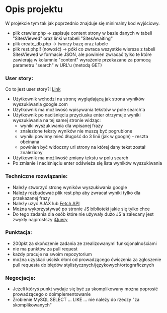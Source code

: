 # Opis projektu #

W projekcie tym tak jak poprzednio znajduje się minimalny kod wyjściowy.
- plik crawler.php -> zapisuje content strony w bazie danych w tabeli "SitesViewed" oraz linki w tabeli "SitesAwaiting"
- plik create_db.php -> tworzy bazę oraz tabele
- plik rest.php!! (nowość) -> póki co zwraca wszystkie wiersze z tabeli SitesViewed w formacie JSON, ale powinien zwracać tylko te które zawierają w kolumnie "content" wyrażenie przekazane za pomocą parametru "search" w URL'u (metodą GET)

### User story: ###

Co to jest user story?! [Link](https://en.wikipedia.org/wiki/User_story)

- Użytkownik wchodzi na stronę wyglądającą jak strona wyników wyszukiwania google.com
- Użytkownik ma możliwość wpisywania tekstów w pole search'a
- Użytkownik po naciśnięciu przyciusku enter otrzymuje wyniki wyszukiwania na tej samej stronie widząc:
	- wyniki wyszukiwania dla wpisanej frazy
	- znalezione teksty wyników nie muszą być pogrubione
	- wyniki powinny mieć długość do 3 linii (jak w google) - reszta obcinana
	- powinien być widoczny url strony na której dany tekst został znaleziony
- Użytkownik ma możliwość zmiany tekstu w polu search
- Po zmianie i naciśnięciu enter odświeża się lista wyników wyszukiwania

### Techniczne rozwiązanie: ###

- Należy stworzyć stronę wyników wyszukiwania google
- Należy rozbudować plik rest.php aby zwracał wyniki tylko dla przekazanej frazy
- Należy użyć AJAX lub [Fetch API](https://developer.mozilla.org/en-US/docs/Web/API/Fetch_API/Using_Fetch)
- Można wykorzystywać po stronie JS biblioteki jakie się tylko chce
- Do tego zadania dla osób które nie używały dużo JS'a zalecany jest zwykły najprostszy [jQuery](https://jquery.com/)


### Punktacja: ###

- 200pkt za skończenie zadania ze zrealizowanymi funkcjonalnościami
- nie ma punktów za pull request
- każdy pracuje na swoim repozytorium
- można uzyskać uścisk dłoni od prowadzącego ćwiczenia za zgłoszenie pull requesta do błędów stylistycznych/językowych/ortograficznych

### Negocjacje: ###

- Jeżeli któryś punkt wydaje się być za skomplikowany można poprosić prowadzącego o doimplementowanie
- Zrobienie MySQL SELECT ... LIKE ... nie należy do rzeczy "za skomplikowanych"